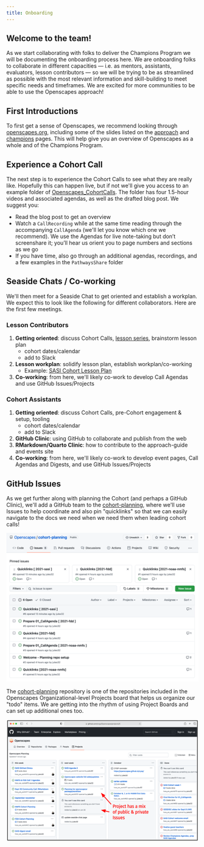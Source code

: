 ```yaml
---
title: Onboarding
---
```


## Welcome to the team! 

As we start collaborating with folks to deliver the Champions Program we will be documenting the onboarding process here. We are onboarding folks to collaborate in different capacities — i.e. as mentors, assistants, evaluators, lesson contributors — so we will be trying to be as streamlined as possible with the most relevant information and skill-building to meet specific needs and timeframes. We are excited for more communities to be able to use the Openscapes approach! 

## First Introductions

To first get a sense of Openscapes, we recommend looking through [openscapes.org](https://openscapes.org), including some of the slides listed on the [approach](https://openscapes.org/approach) and [champions](https://openscapes.org/champions) pages. This will help give you an overview of Openscapes as a whole and of the Champions Program.

## Experience a Cohort Call

The next step is to experience the Cohort Calls to see what they are really like. Hopefully this can happen live, but if not we'll give you access to an example folder of [Openscapes_CohortCalls](https://drive.google.com/drive/folders/1JaQ3Dkrr7pUfesSaxqRqntGlxG0dz2nl?usp=sharing). The folder has four 1.5-hour videos and associated agendas, as well as the drafted blog post. We suggest you: 

- Read the blog post to get an overview
- Watch a `CallRecording` while at the same time reading through the accompanying `CallAgenda` (we'll let you know which one we recommend). We use the Agendas for live note-taking but don’t screenshare it; you’ll hear us orient you to page numbers and sections as we go
- If you have time, also go through an additional agendas, recordings, and a few examples in the `PathwaysShare` folder

## Seaside Chats / Co-working

We'll then meet for a Seaside Chat to get oriented and establish a workplan. We expect this to look like the following for different collaborators. Here are the first few meetings. 

### Lesson Contributors

1. **Getting oriented**: discuss Cohort Calls, [lesson series](/champions/lessons.html), brainstorm lesson plan
    - cohort dates/calendar
    - add to Slack
1. **Lesson workplan**: solidify lesson plan, establish workplan/co-working
    - Example: [SASI Cohort Lesson Plan](https://docs.google.com/spreadsheets/d/1nYS_EDhddmG3ILwqmO432tUsjjshlhHnxuoSM4r2cs4/edit#gid=0)
1. **Co-working**: from here, we'll likely co-work to develop Call Agendas and use GitHub Issues/Projects

### Cohort Assistants

1. **Getting oriented**: discuss Cohort Calls, pre-Cohort engagement & setup, tooling
    - cohort dates/calendar
    - add to Slack
1. **GitHub Clinic**: using GitHub to collaborate and publish from the web
1. **RMarkdown/Quarto Clinic**: how to contribute to the approach-guide and events site
1. **Co-working**: from here, we'll likely co-work to develop event pages, Call Agendas and Digests, and use GitHub Issues/Projects

## GitHub Issues

As we get further along with planning the Cohort (and perhaps a GitHub Clinic), we'll add a GitHub team to the [cohort-planning](https://github.com/openscapes/cohort-planning), where we'll use Issues to help coordinate and also pin "quicklinks" so that we can easily navigate to the docs we need when we need them when leading cohort calls!

![](images/github-cohort-planning.png)

The [cohort-planning](https://github.com/openscapes/cohort-planning) repository is one of the repositories included in the Openscapes Organizational-level Projects board that helps us organize our "todo" items. We are getting into the rhythm of using Project Boards and can set up additional ones too.

![](images/github-project-board.png)
